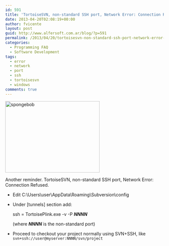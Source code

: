 ```yaml
---
id: 591
title: 'TortoiseSVN, non-standard SSH port, Network Error: Connection Refused'
date: 2013-04-20T02:08:19+00:00
author: fvicente
layout: post
guid: http://www.alfersoft.com.ar/blog/?p=591
permalink: /2013/04/20/tortoisesvn-non-standard-ssh-port-network-error-connection-refused/
categories:
  - Programming FAQ
  - Software Development
tags:
  - error
  - network
  - port
  - ssh
  - tortoisesvn
  - windows
comments: true
---
```

[<img src="http://www.alfersoft.com.ar/blog/wp-content/uploads/2013/04/spongebob-300x227.jpg" alt="spongebob" width="300" height="227" class="aligncenter size-medium wp-image-592" srcset="http://www.alfersoft.com.ar/blog/wp-content/uploads/2013/04/spongebob-300x227.jpg 300w, http://www.alfersoft.com.ar/blog/wp-content/uploads/2013/04/spongebob.jpg 400w" sizes="(max-width: 300px) 100vw, 300px" />](http://www.alfersoft.com.ar/blog/wp-content/uploads/2013/04/spongebob.jpg)

<!--more-->


  
Another reminder. TortoiseSVN, non-standard SSH port, Network Error: Connection Refused.

  * Edit C:\Users\user\AppData\Roaming\Subversion\config
  * Under [tunnels] section add:
  
    ssh = TortoisePlink.exe -v -P _**NNNN**_
  
    (where _**NNNN**_ is the non-standard port)
  * Proceed to checkout your project normally using SVN+SSH, like `svn+ssh://user@myserver:NNNN/svn/project`
